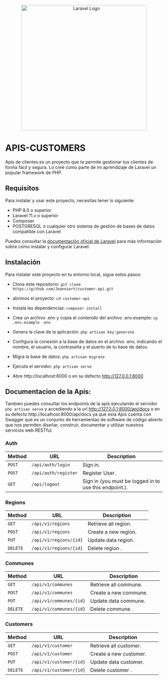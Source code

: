 <p align="center"><a href="https://laravel.com" target="_blank"><img src="https://raw.githubusercontent.com/laravel/art/master/logo-lockup/5%20SVG/2%20CMYK/1%20Full%20Color/laravel-logolockup-cmyk-red.svg" width="400" alt="Laravel Logo"></a></p>



# APIS-CUSTOMERS
Apis de clientes es un proyecto que te permite gestionar tus clientes de forma fácil y segura. Lo creé como parte de mi aprendizaje de Laravel un popular framework de PHP.

## Requisitos
Para instalar y usar este proyecto, necesitas tener lo siguiente:

- PHP 8.0 o superior
- Laravel 11.x o superior
- Composer
- POSTGRESQL o cualquier otro sistema de gestión de bases de datos compatible con Laravel

Puedes consultar la [documentación oficial de Laravel](^1^) para más información sobre cómo instalar y configurar Laravel.

## Instalación
Para instalar este proyecto en tu entorno local, sigue estos pasos:

- Clona este repositorio:    `git clone https://github.com/Jeanniert/customer-api.git`

- abrimos el proyecto:     `cd customer-api`

- Instala las dependencias:    `composer install`

- Crea un archivo .env y copia el contenido del archivo .env.example:    `cp .env.example .env`

- Genera la clave de la aplicación:    `php artisan key:generate`

- Configura la conexión a la base de datos en el archivo .env, indicando el nombre, el usuario, la contraseña y el puerto de tu base de datos.

- Migra la base de datos:    `php artisan migrate`

- Ejecuta el servidor:    `php artisan serve`

- Abre http://localhost:8000 o en su defecto http://127.0.0.1:8000


## Documentacion de la Apis:
 Tambien puedes consultar los endpoints de la apis ejecutando el servidor `php artisan serve` y accediendo a la url http://127.0.0.1:8000/api/docs o en su defecto http://localhost:8000/api/docs  ya que esta Apis cuenta con Swagger que es un conjunto de herramientas de software de código abierto que nos permiten diseñar, construir, documentar y utilizar nuestros servicios web RESTful. 

### Auth

| Method   | URL                                      | Description                              |
| -------- | ---------------------------------------- | ---------------------------------------- |
| `POST`   | `/api/auth/login`                        | Sign in.                                 |
| `POST`   | `/api/auth/register`                     | Register User.                           |
| `GET`    | `/api/logout`                           | Sign in (you must be logged in to use this endpoint.).                    |



### Regions

| Method   | URL                                      | Description                              |
| -------- | ---------------------------------------- | ---------------------------------------- |
| `GET`    | `/api/v1/regions`                           | Retrieve all region.                    |
| `POST`   | `/api/v1/regions`                             | Create a new region.                    |
| `PUT`    | `/api/v1/regions/{id}`                        | Update data region.                     |
| `DELETE` | `/api/v1/regions/{id}`                        | Delete region .                    |



### Communes

| Method   | URL                                      | Description                              |
| -------- | ---------------------------------------- | ---------------------------------------- |
| `GET`    | `/api/v1/communes`                           | Retrieve all commune.                    |
| `POST`   | `/api/v1/communes`                             | Create a new commune.                    |
| `PUT`    | `/api/v1/communes/{id}`                        | Update data commune.                     |
| `DELETE` | `/api/v1/communes/{id}`                        | Delete commune .                    |


### Customers

| Method   | URL                                      | Description                              |
| -------- | ---------------------------------------- | ---------------------------------------- |
| `GET`    | `/api/v1/customer`                           | Retrieve all customer.                    |
| `POST`   | `/api/v1/customer`                             | Create a new customer.                    |
| `PUT`    | `/api/v1/customer/{id}`                        | Update data customer.                     |
| `DELETE` | `/api/v1/customer/{id}`                        | Delete customer .                    |
